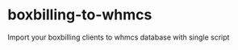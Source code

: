 boxbilling-to-whmcs
===================

Import your boxbilling clients to whmcs database with single script

